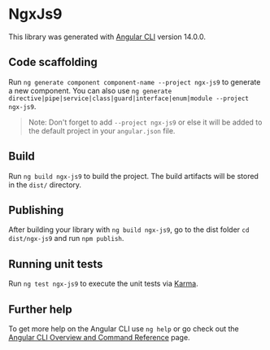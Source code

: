 # NgxJs9

This library was generated with [Angular CLI](https://github.com/angular/angular-cli) version 14.0.0.

## Code scaffolding

Run `ng generate component component-name --project ngx-js9` to generate a new component. You can also use `ng generate directive|pipe|service|class|guard|interface|enum|module --project ngx-js9`.
> Note: Don't forget to add `--project ngx-js9` or else it will be added to the default project in your `angular.json` file. 

## Build

Run `ng build ngx-js9` to build the project. The build artifacts will be stored in the `dist/` directory.

## Publishing

After building your library with `ng build ngx-js9`, go to the dist folder `cd dist/ngx-js9` and run `npm publish`.

## Running unit tests

Run `ng test ngx-js9` to execute the unit tests via [Karma](https://karma-runner.github.io).

## Further help

To get more help on the Angular CLI use `ng help` or go check out the [Angular CLI Overview and Command Reference](https://angular.io/cli) page.
